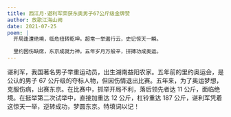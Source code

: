 ```yaml
---
title: 西江月·谌利军荣获东奥男子67公斤级金牌赞
author: 放歌江海山阙
date: 2021-07-25
poem: |
  开局逢遭绝境，临危扭转乾坤。超常一举遏行云，史记惊天一瞬。

  里约因伤缺席，东京成就力神。五年岁月万般辛，拼搏功成奥运。
---
```


谌利军，我国著名男子举重运动员，出生湖南益阳农家。五年前的里约奥运会，是公认的男子 67 公斤级的夺标人物，但因伤情退出比赛。五年来，为了奥运梦想，克服伤病，出赛东京。在比赛中，抓举开局不利，落后领先者达 11 公斤，面临绝境。在挺举第二次试举中，直接加重达 12 公斤，杠铃重达 187 公斤，谌利军凭着这惊天一举，逆转成功，梦圆东京。特填词以记！
